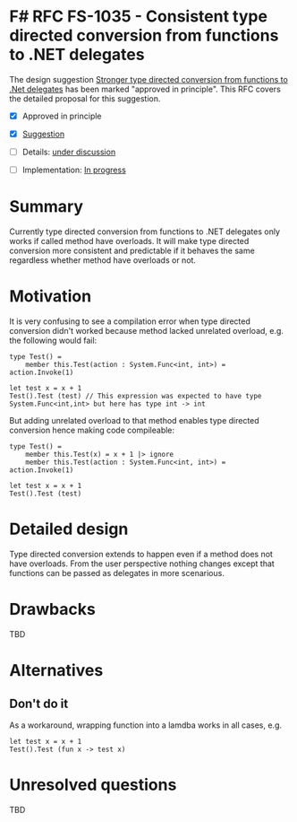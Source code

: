 # F# RFC FS-1035 - Consistent type directed conversion from functions to .NET delegates

The design suggestion [Stronger type directed conversion from functions to .Net delegates](https://github.com/fsharp/fslang-suggestions/issues/248) has been marked "approved in principle".
This RFC covers the detailed proposal for this suggestion.

* [x] Approved in principle
* [x] [Suggestion](https://github.com/fsharp/fslang-suggestions/issues/248)
* [ ] Details: [under discussion](https://github.com/fsharp/fslang-design/issues/210)
* [ ] Implementation: [In progress](https://github.com/Microsoft/visualfsharp/pull/FILL-ME-IN)


# Summary
[summary]: #summary

Currently type directed conversion from functions to .NET delegates only works if called method have overloads.
It will make type directed conversion more consistent and predictable if it behaves the same
regardless whether method have overloads or not.

# Motivation
[motivation]: #motivation

It is very confusing to see a compilation error when type directed conversion didn't worked because method lacked unrelated overload,
e.g. the following would fail:
```F#
type Test() =
    member this.Test(action : System.Func<int, int>) = action.Invoke(1)

let test x = x + 1
Test().Test (test) // This expression was expected to have type System.Func<int,int> but here has type int -> int
```

But adding unrelated overload to that method enables type directed conversion hence making code compileable:
```F#
type Test() =
    member this.Test(x) = x + 1 |> ignore
    member this.Test(action : System.Func<int, int>) = action.Invoke(1)

let test x = x + 1
Test().Test (test)
```

# Detailed design
[design]: #detailed-design

Type directed conversion extends to happen even if a method does not have overloads.
From the user perspective nothing changes except that functions can be passed as delegates in more scenarious.

# Drawbacks
[drawbacks]: #drawbacks

TBD

# Alternatives
[alternatives]: #alternatives

## Don't do it
As a workaround, wrapping function into a lamdba works in all cases, e.g.
```F#
let test x = x + 1
Test().Test (fun x -> test x)
```

# Unresolved questions
[unresolved]: #unresolved-questions

TBD
